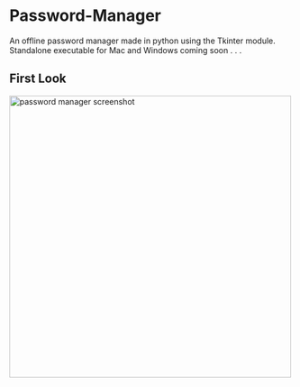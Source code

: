 # Password-Manager
An offline password manager made in python using the Tkinter module.<br>
Standalone executable for Mac and Windows coming soon . . .

## First Look
<img src="https://i.imgur.com/fs0KPmF.png" width=500 alt="password manager screenshot">
